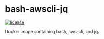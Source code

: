 # bash-awscli-jq

[![license](https://img.shields.io/github/license/dwolla/bash-awscli-jq.svg?style=flat-square)](https://github.com/Dwolla/bash-awscli-jq/blob/master/LICENSE)


Docker image containing bash, aws-cli, and jq.

